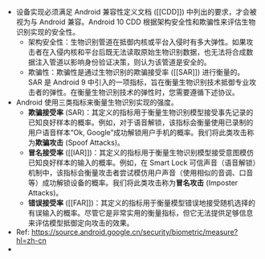 - 设备实现必须满足 Android 兼容性定义文档 ([[CDD]]) 中列出的要求，才会被视为与 Android 兼容。Android 10 CDD 根据架构安全性和欺骗性来评估生物识别实现的安全性。
	- 架构安全性：生物识别管道在抵御内核或平台入侵时有多大弹性。如果攻击者在入侵内核和平台后既无法读取原始生物识别数据，也无法将合成数据注入管道以影响身份验证决策，则认为该管道是安全的。
	- 欺骗性：欺骗性是通过生物识别的欺骗接受率 ([[SAR]]) 进行衡量的。SAR 是 Android 9 中引入的一项指标，旨在衡量生物识别技术抵御专业攻击者的弹性。在衡量生物识别技术的弹性时，您需要遵循下述协议。
- Android 使用三类指标来衡量生物识别实现的强度。
	- **欺骗接受率** (SAR)：其定义的指标用于衡量生物识别模型接受事先记录的已知良好样本的概率。例如，对于语音解锁，该指标会衡量使用已录制的用户语音样本“Ok, Google”成功解锁用户手机的概率。我们将此类攻击称为**欺骗攻击** (Spoof Attacks)。
	- **冒名接受率** ([[IAR]])：其定义的指标用于衡量生物识别模型接受意图模仿已知良好样本的输入的概率。例如，在 Smart Lock 可信声音（语音解锁）机制中，该指标会衡量攻击者尝试模仿用户声音（使用相似的音调、口音等）成功解锁设备的概率。我们将此类攻击称为**冒名攻击** (Imposter Attacks)。
	- **错误接受率** ([[FAR]])：其定义的指标用于衡量模型错误地接受随机选择的有误输入的概率。尽管它是非常实用的衡量指标，但它无法提供足够信息来评估模型抵御定向攻击的效果。
- Ref: https://source.android.google.cn/security/biometric/measure?hl=zh-cn
-